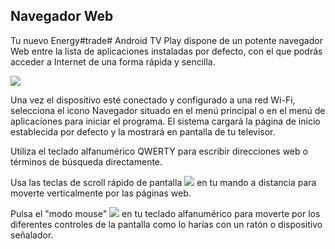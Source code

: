 ## Navegador Web

Tu nuevo Energy#trade# Android TV Play dispone de un potente navegador Web entre la lista de aplicaciones instaladas por defecto, con el que podrás acceder a Internet de una forma rápida y sencilla.

![](http://static.energysistem.com/images/manuals/42162/55007a86c0eef.jpg)

Una vez el dispositivo esté conectado y configurado a una red Wi-Fi, selecciona el icono Navegador situado en el menú principal o en el menú de aplicaciones para iniciar el programa. El sistema cargará la página de inicio establecida por defecto y la mostrará en pantalla de tu televisor.

Utiliza el teclado alfanumérico QWERTY para escribir direcciones web o términos de búsqueda directamente.

Usa las teclas de scroll rápido de pantalla ![](http://static.energysistem.com/images/manuals/42162/550086f482e43.jpg) en tu mando a distancia para moverte verticalmente por las páginas web.

Pulsa el "modo mouse" ![](http://static.energysistem.com/images/manuals/42162/55008780a55de.jpg) en tu teclado alfanumérico para moverte por los diferentes controles de la pantalla como lo harías con un ratón o dispositivo señalador.


